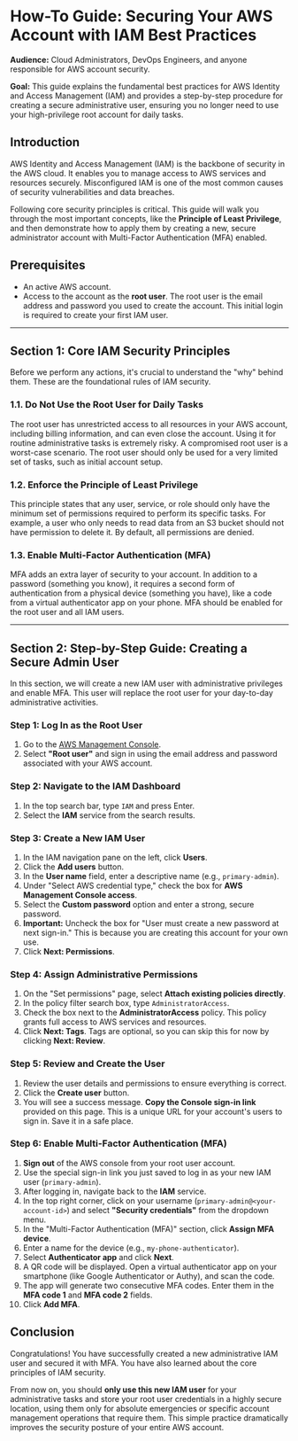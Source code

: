 # How-To Guide: Securing Your AWS Account with IAM Best Practices

**Audience:** Cloud Administrators, DevOps Engineers, and anyone responsible for AWS account security.

**Goal:** This guide explains the fundamental best practices for AWS Identity and Access Management (IAM) and provides a step-by-step procedure for creating a secure administrative user, ensuring you no longer need to use your high-privilege root account for daily tasks.

## Introduction

AWS Identity and Access Management (IAM) is the backbone of security in the AWS cloud. It enables you to manage access to AWS services and resources securely. Misconfigured IAM is one of the most common causes of security vulnerabilities and data breaches.

Following core security principles is critical. This guide will walk you through the most important concepts, like the **Principle of Least Privilege**, and then demonstrate how to apply them by creating a new, secure administrator account with Multi-Factor Authentication (MFA) enabled.

## Prerequisites

- An active AWS account.
- Access to the account as the **root user**. The root user is the email address and password you used to create the account. This initial login is required to create your first IAM user.

---

## Section 1: Core IAM Security Principles

Before we perform any actions, it's crucial to understand the "why" behind them. These are the foundational rules of IAM security.

### 1.1. Do Not Use the Root User for Daily Tasks
The root user has unrestricted access to all resources in your AWS account, including billing information, and can even close the account. Using it for routine administrative tasks is extremely risky. A compromised root user is a worst-case scenario. The root user should only be used for a very limited set of tasks, such as initial account setup.

### 1.2. Enforce the Principle of Least Privilege
This principle states that any user, service, or role should only have the minimum set of permissions required to perform its specific tasks. For example, a user who only needs to read data from an S3 bucket should not have permission to delete it. By default, all permissions are denied.

### 1.3. Enable Multi-Factor Authentication (MFA)
MFA adds an extra layer of security to your account. In addition to a password (something you know), it requires a second form of authentication from a physical device (something you have), like a code from a virtual authenticator app on your phone. MFA should be enabled for the root user and all IAM users.

---

## Section 2: Step-by-Step Guide: Creating a Secure Admin User

In this section, we will create a new IAM user with administrative privileges and enable MFA. This user will replace the root user for your day-to-day administrative activities.

### Step 1: Log In as the Root User
1.  Go to the [AWS Management Console](https://aws.amazon.com/console/).
2.  Select **"Root user"** and sign in using the email address and password associated with your AWS account.

### Step 2: Navigate to the IAM Dashboard
1.  In the top search bar, type `IAM` and press Enter.
2.  Select the **IAM** service from the search results.

### Step 3: Create a New IAM User
1.  In the IAM navigation pane on the left, click **Users**.
2.  Click the **Add users** button.
3.  In the **User name** field, enter a descriptive name (e.g., `primary-admin`).
4.  Under "Select AWS credential type," check the box for **AWS Management Console access**.
5.  Select the **Custom password** option and enter a strong, secure password.
6.  **Important:** Uncheck the box for "User must create a new password at next sign-in." This is because you are creating this account for your own use.
7.  Click **Next: Permissions**.

### Step 4: Assign Administrative Permissions
1.  On the "Set permissions" page, select **Attach existing policies directly**.
2.  In the policy filter search box, type `AdministratorAccess`.
3.  Check the box next to the **AdministratorAccess** policy. This policy grants full access to AWS services and resources.
4.  Click **Next: Tags**. Tags are optional, so you can skip this for now by clicking **Next: Review**.

### Step 5: Review and Create the User
1.  Review the user details and permissions to ensure everything is correct.
2.  Click the **Create user** button.
3.  You will see a success message. **Copy the Console sign-in link** provided on this page. This is a unique URL for your account's users to sign in. Save it in a safe place.

### Step 6: Enable Multi-Factor Authentication (MFA)
1.  **Sign out** of the AWS console from your root user account.
2.  Use the special sign-in link you just saved to log in as your new IAM user (`primary-admin`).
3.  After logging in, navigate back to the **IAM** service.
4.  In the top right corner, click on your username (`primary-admin@<your-account-id>`) and select **"Security credentials"** from the dropdown menu.
5.  In the "Multi-Factor Authentication (MFA)" section, click **Assign MFA device**.
6.  Enter a name for the device (e.g., `my-phone-authenticator`).
7.  Select **Authenticator app** and click **Next**.
8.  A QR code will be displayed. Open a virtual authenticator app on your smartphone (like Google Authenticator or Authy), and scan the code.
9.  The app will generate two consecutive MFA codes. Enter them in the **MFA code 1** and **MFA code 2** fields.
10. Click **Add MFA**.

## Conclusion

Congratulations! You have successfully created a new administrative IAM user and secured it with MFA. You have also learned about the core principles of IAM security.

From now on, you should **only use this new IAM user** for your administrative tasks and store your root user credentials in a highly secure location, using them only for absolute emergencies or specific account management operations that require them. This simple practice dramatically improves the security posture of your entire AWS account.
